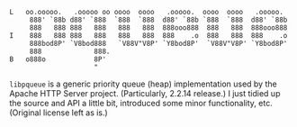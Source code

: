 
    L   oo.ooooo.   .ooooo oo oooo  oooo   .ooooo.  oooo  oooo   .ooooo.
         888' `88b d88' `888  `888  `888  d88' `88b `888  `888  d88' `88b
         888   888 888   888   888   888  888ooo888  888   888  888ooo888
    I    888   888 888   888   888   888  888    .o  888   888  888    .o
         888bod8P' `V8bod888   `V88V"V8P' `Y8bod8P'  `V88V"V8P' `Y8bod8P'
         888             888.
    B   o888o            8P'
                         "

`libpqueue` is a generic priority queue (heap) implementation used by the Apache HTTP Server project. (Particularly, 2.2.14 release.) I just tidied up the source and API a little bit, introduced some minor functionality, etc. (Original license left as is.)
